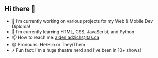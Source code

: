 ## Hi there 👋


- 🔭 I’m currently working on various projects for my Web & Mobile Dev Diploma!
- 🌱 I’m currently learning HTML, CSS, JavaScript, and Python
- 📫 How to reach me: aiden.adzich@itas.ca
- 😄 Pronouns: He/Him or They/Them
- ⚡ Fun fact: I'm a huge theatre nerd and I've been in 10+ shows!
